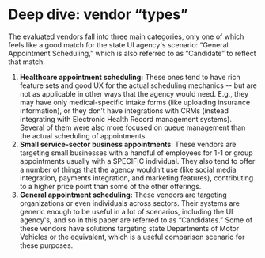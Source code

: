 # Deep dive: vendor “types”

The evaluated vendors fall into three main categories, only one of which feels like a good match for the state UI agency's scenario: “General Appointment Scheduling,” which is also referred to as “Candidate” to reflect that match.

1. **Healthcare appointment scheduling:** These ones tend to have rich feature sets and good UX for the actual scheduling mechanics -- but are not as applicable in other ways that the agency would need. E.g., they may have only medical-specific intake forms \(like uploading insurance information\), or they don’t have integrations with CRMs \(instead integrating with Electronic Health Record management systems\). Several of them were also more focused on queue management than the actual scheduling of appointments.
2. **Small service-sector business appointments**: These vendors are targeting small businesses with a handful of employees for 1-1 or group appointments usually with a SPECIFIC individual. They also tend to offer a number of things that the agency wouldn’t use \(like social media integration, payments integration, and marketing features\), contributing to a higher price point than some of the other offerings.
3. **General appointment scheduling:** These vendors are targeting organizations or even individuals across sectors. Their systems are generic enough to be useful in a lot of scenarios, including the UI agency's, and so in this paper are referred to as “Candidates.” Some of these vendors have solutions targeting state Departments of Motor Vehicles or the equivalent, which is a useful comparison scenario for these purposes.

